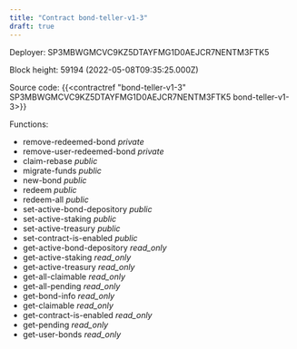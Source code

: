 ```yaml
---
title: "Contract bond-teller-v1-3"
draft: true
---
```

Deployer: SP3MBWGMCVC9KZ5DTAYFMG1D0AEJCR7NENTM3FTK5


 



Block height: 59194 (2022-05-08T09:35:25.000Z)

Source code: {{<contractref "bond-teller-v1-3" SP3MBWGMCVC9KZ5DTAYFMG1D0AEJCR7NENTM3FTK5 bond-teller-v1-3>}}

Functions:

* remove-redeemed-bond _private_
* remove-user-redeemed-bond _private_
* claim-rebase _public_
* migrate-funds _public_
* new-bond _public_
* redeem _public_
* redeem-all _public_
* set-active-bond-depository _public_
* set-active-staking _public_
* set-active-treasury _public_
* set-contract-is-enabled _public_
* get-active-bond-depository _read_only_
* get-active-staking _read_only_
* get-active-treasury _read_only_
* get-all-claimable _read_only_
* get-all-pending _read_only_
* get-bond-info _read_only_
* get-claimable _read_only_
* get-contract-is-enabled _read_only_
* get-pending _read_only_
* get-user-bonds _read_only_
